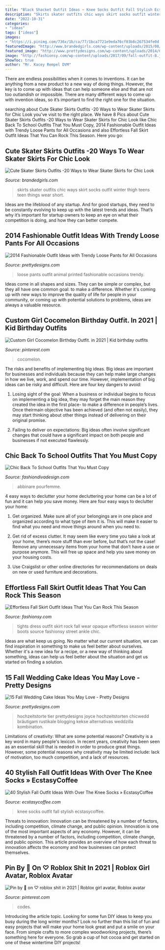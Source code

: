 ```yaml
---
title: "Black Shacket Outfit Ideas ~ Knee Socks Outfit Fall Stylish Ecstasycoffee"
description: "Skirts skater outfits chic ways skirt socks outfit winter thigh teens teen things wear short"
date: "2022-10-31"
categories:
- "ideas"
tags: ["ideas"]
images:
- "https://i.pinimg.com/736x/1b/ca/77/1bca7721e9eda76cf83b8c267534fe0d.jpg"
featuredImage: "http://www.brandedgirls.com/wp-content/uploads/2015/08/9044c6530fbe9a2928f085d16cea02fa.jpg"
featured_image: "http://www.prettydesigns.com/wp-content/uploads/2014/09/Wedding-Cake-and-Cup-Cakes.jpg"
image: "http://fashionsy.com/wp-content/uploads/2017/09/fall-outfit-8.jpg"
ShowToc: true
author: "Mr. Kacey Rempel DVM"
---
```



There are endless possibilities when it comes to inventions. It can be anything from a new product to a new way of doing things. However, the key is to come up with ideas that can help someone else and that are not too outlandish or impossible. There are many different ways to come up with invention ideas, so it’s important to find the right one for the situation.

	

		
searching about Cute Skater Skirts Outfits -20 Ways to Wear Skater Skirts for Chic Look you've visit to the right place. We have 8 Pics about Cute Skater Skirts Outfits -20 Ways to Wear Skater Skirts for Chic Look like Chic Back To School Outfits That You Must Copy, 2014 Fashionable Outfit Ideas with Trendy Loose Pants for All Occasions and also Effortless Fall Skirt Outfit Ideas That You Can Rock This Season. Here you go:
		
    
## Cute Skater Skirts Outfits -20 Ways To Wear Skater Skirts For Chic Look

<img loading=lazy src="http://www.brandedgirls.com/wp-content/uploads/2015/08/9044c6530fbe9a2928f085d16cea02fa.jpg" onerror="this.onerror=null;this.src='https://tse1.mm.bing.net/th?id=OIP.Fh2dMiNDgpfPLIab_nXeTQAAAA&amp;pid=15.1';" alt="Cute Skater Skirts Outfits -20 Ways to Wear Skater Skirts for Chic Look">

_Source: brandedgirls.com_

>skirts skater outfits chic ways skirt socks outfit winter thigh teens teen things wear short. 

	

Ideas are the lifeblood of any startup. And for good startups, they need to be constantly evolving to keep up with the latest trends and ideas. That’s why it’s important for startup owners to keep an eye on what their competition is doing, and how they can better compete.

    
## 2014 Fashionable Outfit Ideas With Trendy Loose Pants For All Occasions

<img loading=lazy src="http://www.prettydesigns.com/wp-content/uploads/2014/05/Animal-Printed-Loose-Pants.jpg" onerror="this.onerror=null;this.src='https://tse4.mm.bing.net/th?id=OIP.lzkDcB6j6p9DhK-d2xpBIwHaKt&amp;pid=15.1';" alt="2014 Fashionable Outfit Ideas with Trendy Loose Pants for All Occasions">

_Source: prettydesigns.com_

>loose pants outfit animal printed fashionable occasions trendy. 

	

Ideas come in all shapes and sizes. They can be simple or complex, but they all have one common goal: to make a difference. Whether it's coming up with new ways to improve the quality of life for people in your community, or coming up with potential solutions to problems, ideas are always a valuable resource.

    
## Custom Girl Cocomelon Birthday Outfit. In 2021 | Kid Birthday Outfits

<img loading=lazy src="https://i.pinimg.com/736x/1b/ca/77/1bca7721e9eda76cf83b8c267534fe0d.jpg" onerror="this.onerror=null;this.src='https://tse2.mm.bing.net/th?id=OIP.gIJzasS9ibyT2gRdEy7iigHaN0&amp;pid=15.1';" alt="Custom Girl Cocomelon Birthday Outfit. in 2021 | Kid birthday outfits">

_Source: pinterest.com_

>cocomelon. 

	

The risks and benefits of implementing big ideas.
Big ideas are important for businesses and individuals because they can help make large changes in how we live, work, and spend our time. However, implementation of big ideas can be risky and difficult. Here are four key dangers to avoid:
1. Losing sight of the goal: When a business or individual begins to focus on implementing a big idea, they may forget the main reason they created the idea in the first place- to make a difference in people’s lives. Once theirmain objective has been achieved (and often not easily), they may start thinking about other things instead of delivering on their original promise.

2. Failing to deliver on expectations: Big ideas often involve significant changes that could have a significant impact on both people and businesses if not executed flawlessly.

    
## Chic Back To School Outfits That You Must Copy

<img loading=lazy src="https://www.fashiondivadesign.com/wp-content/uploads/2018/08/school-outfits-.jpg" onerror="this.onerror=null;this.src='https://tse2.mm.bing.net/th?id=OIP.3DfbbyPKGgc-RbrQoXzPsQHaK1&amp;pid=15.1';" alt="Chic Back To School Outfits That You Must Copy">

_Source: fashiondivadesign.com_

>abbinare pourfemme. 

	

4 easy ways to declutter your home
decluttering your home can be a lot of fun and it can help you save money. Here are four easy ways to declutter your home:
1. Get organized. Make sure all of your belongings are in one place and organized according to what type of item it is. This will make it easier to find what you need and move things around when you need to.

2. Get rid of excess clutter. It may seem like every time you take a look at your home, there’s more stuff than ever before, but that’s not the case! Remove any unnecessary items from your home that don’t have a use or purpose anymore. This will free up space and help you save money on your housing costs.

3. Use Craigslist or other online directories for recommendations on deals on new or used furniture and decorations.

    
## Effortless Fall Skirt Outfit Ideas That You Can Rock This Season

<img loading=lazy src="http://fashionsy.com/wp-content/uploads/2017/09/fall-outfit-8.jpg" onerror="this.onerror=null;this.src='https://tse1.mm.bing.net/th?id=OIP.yzUodEA6iHXYKRrYL8wp5QHaLH&amp;pid=15.1';" alt="Effortless Fall Skirt Outfit Ideas That You Can Rock This Season">

_Source: fashionsy.com_

>tights dress outfit skirt rock fall wear opaque effortless season winter boots source fashionsy street ankle chic. 

	

Ideas are what keep us going. No matter what our current situation, we can find inspiration in something to make us feel better about ourselves. Whether it's a new idea for a recipe, or a new way of thinking about something, ideas can help us feel better about the situation and get us started on finding a solution.

    
## 15 Fall Wedding Cake Ideas You May Love - Pretty Designs

<img loading=lazy src="http://www.prettydesigns.com/wp-content/uploads/2014/09/Wedding-Cake-and-Cup-Cakes.jpg" onerror="this.onerror=null;this.src='https://tse1.mm.bing.net/th?id=OIP.8RIjzhVbCHRvoFYLAKNbjAHaKf&amp;pid=15.1';" alt="15 Fall Wedding Cake Ideas You May Love - Pretty Designs">

_Source: prettydesigns.com_

>hochzeitstorte tier prettydesigns joyce hochzeitstorten chicwedd bräutigam rustikale blogging kekse alternativas weddzilla kombination. 

	

Limitations of creativity: What are some potential reasons?
Creativity is a key word in many people's lexicon. In recent years, creativity has been seen as an essential skill that is needed in order to produce great things. However, some potential reasons why creativity may be limited include: lack of motivation, too much competition, and a lack of resources.

    
## 40 Stylish Fall Outfit Ideas With Over The Knee Socks » EcstasyCoffee

<img loading=lazy src="https://i2.wp.com/www.ecstasycoffee.com/wp-content/uploads/2016/10/Over-The-Knee-Socks-31.jpg" onerror="this.onerror=null;this.src='https://tse4.mm.bing.net/th?id=OIP.DF_RGyf3a0mZgUd6tIdTUQHaLH&amp;pid=15.1';" alt="40 Stylish Fall Outfit Ideas With Over The Knee Socks » EcstasyCoffee">

_Source: ecstasycoffee.com_

>knee socks outfit fall stylish ecstasycoffee. 

	

Threats to innovation: Innovation can be threatened by a number of factors, including competition, climate change, and public opinion.
Innovation is one of the most important aspects of any economy. However, it can be threatened by a number of factors, including competition, climate change, and public opinion. This article provides an overview of how each threat to innovation affects the economy and how businesses can protect themselves.

    
## Pin By 🖤 On ♡ Roblox Shit In 2021 | Roblox Girl Avatar, Roblox Avatar

<img loading=lazy src="https://i.pinimg.com/736x/c3/32/de/c332de60ce13e1a3774a7c2c12fb3e6c.jpg" onerror="this.onerror=null;this.src='https://tse2.mm.bing.net/th?id=OIP.o2Aj0zvFtvRsB3ohtS0XRAHaL6&amp;pid=15.1';" alt="Pin by 🖤 on ♡ roblox shit in 2021 | Roblox girl avatar, Roblox avatar">

_Source: pinterest.com_

>codes. 

	

Introducing the article topic.
Looking for some fun DIY ideas to keep you busy during the long winter months? Look no further than this list of fun and easy projects that will make your home look great and put a smile on your face. From simple crafts to more complex woodworking projects, there’s something here for everyone. So grab a cup of hot cocoa and get started on one of these wintertime DIY projects!

